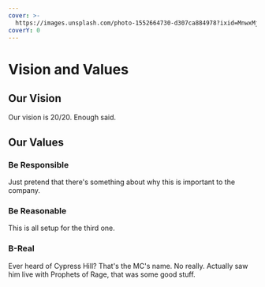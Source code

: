 ```yaml
---
cover: >-
  https://images.unsplash.com/photo-1552664730-d307ca884978?ixid=MnwxMjA3fDB8MHxwaG90by1wYWdlfHx8fGVufDB8fHx8&ixlib=rb-1.2.1&auto=format&fit=crop&w=2970&q=80
coverY: 0
---
```


# Vision and Values

## Our Vision

Our vision is 20/20. Enough said.

## Our Values

### Be Responsible

Just pretend that there's something about why this is important to the company.

### Be Reasonable

This is all setup for the third one.

### B-Real

Ever heard of Cypress Hill? That's the MC's name. No really. Actually saw him live with Prophets of Rage, that was some good stuff.
